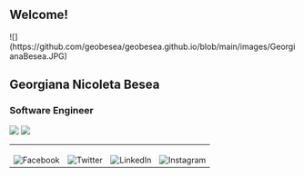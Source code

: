 ## Welcome!

<p> ![](https://github.com/geobesea/geobesea.github.io/blob/main/images/GeorgianaBesea.JPG) </p>

## Georgiana Nicoleta Besea
### Software Engineer


![](https://img.shields.io/twitter/url?style=social)
![](https://img.shields.io/github/followers/geobesea?style=social)

<table>
<tr>
<td><br><img src="https://edent.github.io/SuperTinyIcons/images/svg/facebook.svg" width="45" title="Facebook" /><br></td>
<td><br><img src="https://edent.github.io/SuperTinyIcons/images/svg/twitter.svg" width="45" title="Twitter" /><br></td>
<td><br><img src="https://edent.github.io/SuperTinyIcons/images/svg/linkedin.svg" width="45" title="LinkedIn" /><br></td>
<td><br><img src="https://edent.github.io/SuperTinyIcons/images/svg/instagram.svg" width="45" title="Instagram" /><br></td>
</tr>


